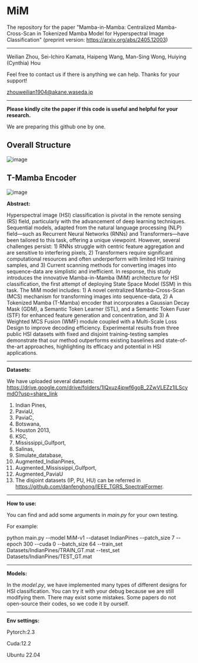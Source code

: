 # MiM

The repository for the paper "Mamba-in-Mamba: Centralized Mamba-Cross-Scan in Tokenized Mamba Model for Hyperspectral Image Classification" (preprint version: https://arxiv.org/abs/2405.12003)

------

Weilian Zhou, Sei-Ichiro Kamata, Haipeng Wang, Man-Sing Wong, Huiying (Cynthia) Hou

Feel free to contact us if there is anything we can help. Thanks for your support!

zhouweilian1904@akane.waseda.jp

------
**Please kindly cite the paper if this code is useful and helpful for your research.** 

We are preparing this github one by one.

Overall Structure
----------------------------------------
![image](https://github.com/zhouweilian1904/Mamba-in-Mamba/blob/main/whole%20structure.png)

T-Mamba Encoder
----------------------------------------
![image](https://github.com/zhouweilian1904/Mamba-in-Mamba/blob/main/T_mamba_3.png)

**Abstract:**

Hyperspectral image (HSI) classification is pivotal in the remote sensing (RS) field, particularly with the advancement of deep learning techniques. Sequential models, adapted from the natural language processing (NLP) field—such as Recurrent Neural Networks (RNNs) and Transformers—have been tailored to this task, offering a unique viewpoint. However, several challenges persist: 1) RNNs struggle with centric feature aggregation and are sensitive to interfering pixels, 2) Transformers require significant computational resources and often underperform with limited HSI training samples, and 3) Current scanning methods for converting images into sequence-data are simplistic and inefficient. In response, this study introduces the innovative Mamba-in-Mamba (MiM) architecture for HSI classification, the first attempt of deploying State Space Model (SSM) in this task. The MiM model includes: 1) A novel centralized Mamba-Cross-Scan (MCS) mechanism for transforming images into sequence-data, 2) A Tokenized Mamba (T-Mamba) encoder that incorporates a Gaussian Decay Mask (GDM), a Semantic Token Learner (STL), and a Semantic Token Fuser (STF) for enhanced feature generation and concentration, and 3) A Weighted MCS Fusion (WMF) module coupled with a Multi-Scale Loss Design to improve decoding efficiency. Experimental results from three public HSI datasets with fixed and disjoint training-testing samples demonstrate that our method outperforms existing baselines and state-of-the-art approaches, highlighting its efficacy and potential in HSI applications.

--------------------------------
**Datasets:**

We have uploaded several datasets: https://drive.google.com/drive/folders/1IQxuz4jpwf6goB_2ZwVLEZz1ILScymdO?usp=share_link
1. Indian Pines, 
2. PaviaU, 
3. PaviaC, 
4. Botswana, 
5. Houston 2013, 
6. KSC, 
7. Mississippi_Gulfport, 
8. Salinas, 
9. Simulate_database, 
10. Augmented_IndianPines, 
11. Augmented_Mississippi_Gulfport, 
12. Augmented_PaviaU
13. The disjoint datasets (IP, PU, HU) can be referred in https://github.com/danfenghong/IEEE_TGRS_SpectralFormer.

--------------------------------
**How to use:**

You can find and add some arguments in *main.py* for your own testing.

For example:

python main.py --model MiM-v1 --dataset IndianPines --patch_size 7 --epoch 300 --cuda 0 --batch_size 64 --train_set Datasets/IndianPines/TRAIN_GT.mat --test_set Datasets/IndianPines/TEST_GT.mat

--------------------------------
**Models:**

In the *model.py*, we have implemented many types of different designs for HSI classification. You can try it with your debug because we are still modifying them. There may exist some mistakes. 
Some papers do not open-source their codes, so we code it by ourself.

--------------------------------
**Env settings:**

Pytorch:2.3

Cuda:12.2

Ubuntu 22.04
